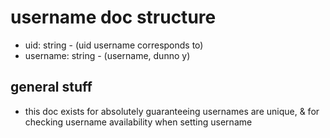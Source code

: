 # username doc structure
- uid: string - (uid username corresponds to)
- username: string - (username, dunno y)

## general stuff
- this doc exists for absolutely guaranteeing usernames are unique, & for checking username availability when setting username